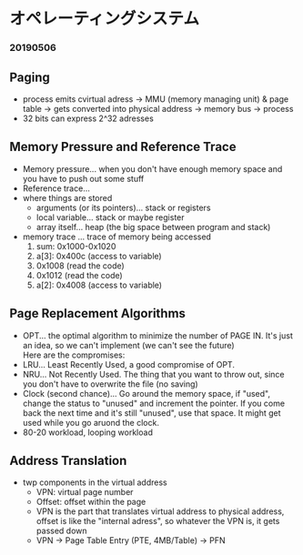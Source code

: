 # オペレーティングシステム

### 20190506

## Paging

- process emits cvirtual adress -> MMU (memory managing unit) & page table -> gets converted into physical address -> memory bus -> process 
- 32 bits can express 2^32 adresses 

## Memory Pressure and Reference Trace

- Memory pressure... when you don't have enough memory space and you have to push out some stuff
- Reference trace... 
- where things are stored
    - arguments (or its pointers)... stack or registers
    - local variable... stack or maybe register
    - array itself... heap (the big space between program and stack)
- memory trace ... trace of memory being accessed
    1. sum: 0x1000-0x1020
    2. a[3]: 0x400c (access to variable)
    3. 0x1008 (read the code)
    4. 0x1012 (read the code)
    3. a[2]: 0x4008 (access to variable)

## Page Replacement Algorithms

- OPT... the optimal algorithm to minimize the number of PAGE IN. It's just an idea, so we can't implement (we can't see the future)  
Here are the compromises:  
- LRU... Least Recently Used, a good compromise of OPT.
- NRU... Not Recently Used. The thing that you want to throw out, since you don't have to overwrite the file (no saving)
- Clock (second chance)... Go around the memory space, if "used", change the status to "unused" and increment the pointer. If you come back the next time and it's still "unused", use that space. It might get used while you go aruond the clock.
- 80-20 workload, looping workload

## Address Translation
- twp components in the virtual address
    - VPN: virtual page number
    - Offset: offset within the page
    - VPN is the part that translates virtual address to physical address, offset is like the "internal adress", so whatever the VPN is, it gets passed down
    - VPN -> Page Table Entry (PTE, 4MB/Table) -> PFN


